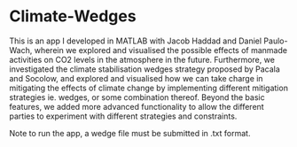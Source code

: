 # Climate-Wedges

This is an app I developed in MATLAB with Jacob Haddad and Daniel Paulo-Wach, wherein we explored and visualised the possible effects of manmade activities on CO2 levels in the atmosphere in the future. Furthermore, we investigated the climate stabilisation wedges strategy proposed by Pacala and Socolow, and explored and visualised how we can take charge in mitigating the effects of climate change by implementing different mitigation strategies ie. wedges, or some combination thereof. Beyond the basic features, we added more advanced functionality to allow the different parties to experiment with different strategies and constraints.

Note to run the app, a wedge file must be submitted in .txt format. 

